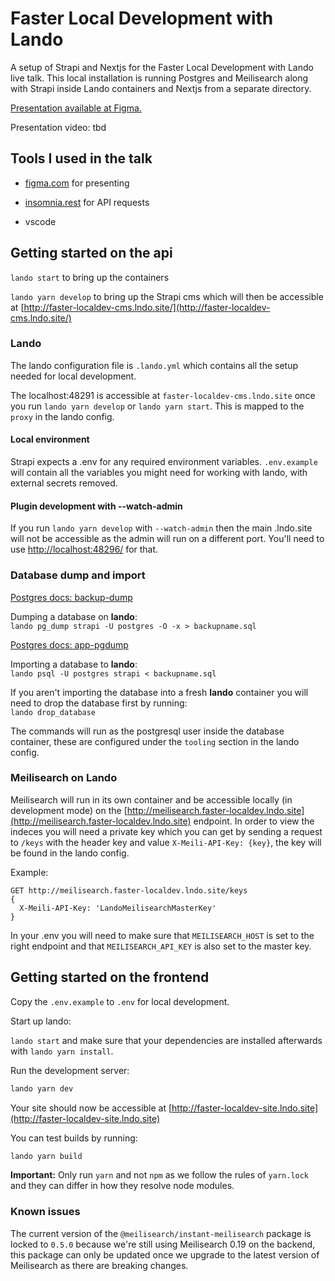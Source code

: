 # Faster Local Development with Lando

A setup of Strapi and Nextjs for the Faster Local Development with Lando live talk. This local installation is running Postgres and Meilisearch along with Strapi inside Lando containers and Nextjs from a separate directory.

[Presentation available at Figma.](https://www.figma.com/proto/dCb3GckBfiLSO7Oz9lKo9C/Faster-local-development-with-Lando?node-id=1%3A3&viewport=241%2C48%2C0.59&scaling=min-zoom&page-id=1%3A2&starting-point-node-id=1%3A3)

Presentation video: tbd

## Tools I used in the talk

- [figma.com](https://figma.com) for presenting

- [insomnia.rest](https://insomnia.rest) for API requests

- vscode

## Getting started on the api

`lando start` to bring up the containers

`lando yarn develop` to bring up the Strapi cms which will then be accessible at [http://faster-localdev-cms.lndo.site/](http://faster-localdev-cms.lndo.site/)

### Lando

The lando configuration file is `.lando.yml` which contains all the setup needed for local development.

The localhost:48291 is accessible at `faster-localdev-cms.lndo.site` once you run `lando yarn develop` or `lando yarn start`. This is mapped to the `proxy` in the lando config.

#### Local environment

Strapi expects a .env for any required environment variables. `.env.example` will contain all the variables you might need for working with lando, with external secrets removed.

#### Plugin development with --watch-admin

If you run `lando yarn develop` with `--watch-admin` then the main .lndo.site will not be accessible as the admin will run on a different port. You'll need to use [http://localhost:48296/](http://localhost:48296/) for that.

### Database dump and import

[Postgres docs: backup-dump](https://www.postgresql.org/docs/9.1/backup-dump.html)

Dumping a database on **lando**:  
`lando pg_dump strapi -U postgres -O -x > backupname.sql`

[Postgres docs: app-pgdump](https://www.postgresql.org/docs/9.4/app-pgdump.html)

Importing a database to **lando**:  
`lando psql -U postgres strapi < backupname.sql`

If you aren't importing the database into a fresh **lando** container you will need to drop the database first by running:  
`lando drop_database`

The commands will run as the postgresql user inside the database container, these are configured under the `tooling` section in the lando config.

### Meilisearch on Lando

Meilisearch will run in its own container and be accessible locally (in development mode) on the [http://meilisearch.faster-localdev.lndo.site](http://meilisearch.faster-localdev.lndo.site) endpoint. In order to view the indeces you will need a private key which you can get by sending a request to `/keys` with the header key and value `X-Meili-API-Key: {key}`, the key will be found in the lando config.

Example:

```none
GET http://meilisearch.faster-localdev.lndo.site/keys
{
  X-Meili-API-Key: 'LandoMeilisearchMasterKey'
}
```

In your .env you will need to make sure that `MEILISEARCH_HOST` is set to the right endpoint and that `MEILISEARCH_API_KEY` is also set to the master key.

## Getting started on the frontend

Copy the `.env.example` to `.env` for local development.

Start up lando:

`lando start` and make sure that your dependencies are installed afterwards with `lando yarn install`.

Run the development server:

```bash
lando yarn dev
```

Your site should now be accessible at [http://faster-localdev-site.lndo.site](http://faster-localdev-site.lndo.site)

You can test builds by running:

```bash
lando yarn build
```

__Important:__ Only run `yarn` and not `npm` as we follow the rules of `yarn.lock` and they can differ in how they resolve node modules.

### Known issues

The current version of the `@meilisearch/instant-meilisearch` package is locked to `0.5.0` because we're still using Meilisearch 0.19 on the backend, this package can only be updated once we upgrade to the latest version of Meilisearch as there are breaking changes.
